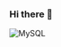 ### Hi there 👋
![MySQL](https://user-images.githubusercontent.com/119366006/218660157-c898a681-db13-401b-b920-b2888193b4dc.png)



<img src="https://user-images.githubusercontent.com/119366006/218660157-c898a681-db13-401b-b920-b2888193b4dc.png" width="10" height="10" />


<!--
**PapazF/PapazF** is a ✨ _special_ ✨ repository because its `README.md` (this file) appears on your GitHub profile.

Here are some ideas to get you started:

- 🔭 I’m currently working on ...
- 🌱 I’m currently learning ...
- 👯 I’m looking to collaborate on ...
- 🤔 I’m looking for help with ...
- 💬 Ask me about ...
- 📫 How to reach me: ...
- 😄 Pronouns: ...
- ⚡ Fun fact: ...
-->

